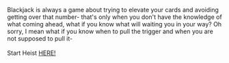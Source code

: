 Blackjack is always a game about trying to elevate your cards and avoiding getting over that number- that's only when you don't have the knowledge of what coming ahead, what if you know what will waiting you in your way? Oh sorry, I mean what if you know when to pull the trigger and when you are not supposed to pull it-  
&nbsp;  
Start Heist [HERE!](http://127.0.0.1:40005)